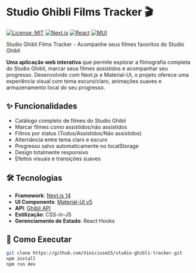 # Studio Ghibli Films Tracker 🎬

[![License: MIT](https://img.shields.io/badge/License-MIT-yellow.svg)](https://opensource.org/licenses/MIT)
[![Next.js](https://img.shields.io/badge/Next.js-14-blue.svg)](https://nextjs.org/)
[![React](https://img.shields.io/badge/React-18-blue.svg)](https://reactjs.org/)
[![MUI](https://img.shields.io/badge/Material_UI-5-purple.svg)](https://mui.com/)

Studio Ghibli Films Tracker - Acompanhe seus filmes favoritos do Studio Ghibli

**Uma aplicação web interativa** que permite explorar a filmografia completa do Studio Ghibli, marcar seus filmes assistidos e acompanhar seu progresso. Desenvolvido com Next.js e Material-UI, o projeto oferece uma experiência visual com tema escuro/claro, animações suaves e armazenamento local do seu progresso.

## ✨ Funcionalidades

- Catálogo completo de filmes do Studio Ghibli
- Marcar filmes como assistidos/não assistidos
- Filtros por status (Todos/Assistidos/Não assistidos)
- Alternância entre tema claro e escuro
- Progresso salvo automaticamente no localStorage
- Design totalmente responsivo
- Efeitos visuais e transições suaves

## 🛠 Tecnologias

- **Framework**: [Next.js 14](https://nextjs.org/)
- **UI Components**: [Material-UI v5](https://mui.com/)
- **API**: [Ghibli API](https://ghibliapi.vercel.app)
- **Estilização**: CSS-in-JS
- **Gerenciamento de Estado**: React Hooks

## 🚀 Como Executar
```bash
git clone https://github.com/Viniciusm15/studio-ghibli-tracker.git
npm install
npm run dev
